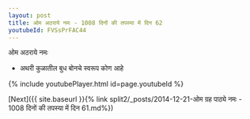 ```yaml
---
layout: post
title: ओम अठराये नमः - 1008 दिनों की तपस्या में दिन 62
youtubeId: FVSsPrFAC44
---
```

 
 
 ओम अठराये नमः  
 
 -  अथरी कुळातील बुध बोनचे स्वरूप कोण आहे 
 
  
 
  
 
 
 
 
 
 


{% include youtubePlayer.html id=page.youtubeId %}
 
[Next]({{ site.baseurl }}{% link  split2/_posts/2014-12-21-ओम ग्रह पाठ्ये नमः - 1008 दिनों की तपस्या में दिन 61.md%})
 
